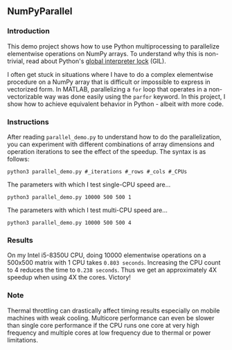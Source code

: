 ## NumPyParallel

### Introduction
This demo project shows how to use Python multiprocessing to 
parallelize elementwise operations on NumPy arrays. To understand
why this is non-trivial, read about Python's [global interpreter lock](https://wiki.python.org/moin/GlobalInterpreterLock)
(GIL). 

I often get stuck in situations where I have to do a 
complex elementwise procedure on a NumPy array that is
difficult or impossible to express in vectorized form.
In MATLAB, parallelizing a `for` loop that operates in a 
non-vectorizable way was done easily using the `parfor` keyword. 
In this project, I show how to achieve equivalent behavior 
in Python - albeit with more code.

### Instructions
After reading `parallel_demo.py` to understand how to do the parallelization,
you can experiment with different combinations of array dimensions and
operation iterations to see the effect of the speedup. The syntax is
as follows:

    python3 parallel_demo.py #_iterations #_rows #_cols #_CPUs
    
The parameters with which I test single-CPU speed are...

    python3 parallel_demo.py 10000 500 500 1
    
The parameters with which I test multi-CPU speed are...

    python3 parallel_demo.py 10000 500 500 4
    
### Results
On my Intel i5-8350U CPU, doing 10000 elementwise operations on a 500x500
matrix with 1 CPU takes `0.803 seconds`. Increasing the CPU count to 4
reduces the time to `0.238 seconds`. Thus we get an approximately 4X
speedup when using 4X the cores. Victory!

### Note
Thermal throttling can drastically affect timing results especially
on mobile machines with weak cooling. Multicore performance can even be 
slower than single core performance if the CPU runs one core at very
high frequency and multiple cores at low frequency due to thermal
or power limitations.